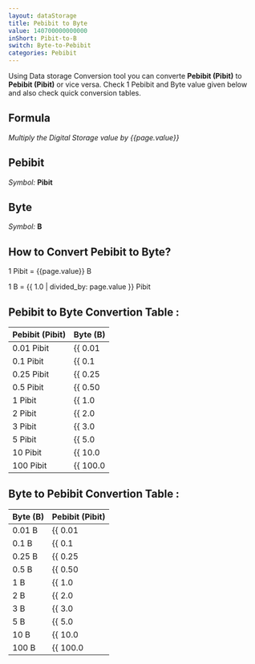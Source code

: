 ```yaml
---
layout: dataStorage
title: Pebibit to Byte
value: 140700000000000
inShort: Pibit-to-B
switch: Byte-to-Pebibit
categories: Pebibit
---
```


Using Data storage Conversion tool you can converte **Pebibit (Pibit)** to **Pebibit (Pibit)** or vice versa. Check 1 Pebibit and Byte value given below and also check quick conversion tables.

## Formula
*Multiply the Digital Storage value by {{page.value}}*

## Pebibit
*Symbol:* **Pibit**

## Byte
*Symbol:* **B**

## How to Convert Pebibit to Byte?

1 Pibit = {{page.value}} B

1 B = {{ 1.0 | divided_by: page.value }} Pibit


## Pebibit to Byte Convertion Table :

| Pebibit (Pibit) | Byte (B) |
| ---- | ---- |
| 0.01 Pibit | {{ 0.01 | times: page.value }} B |
| 0.1 Pibit | {{ 0.1 | times: page.value }} B |
| 0.25 Pibit | {{ 0.25 | times: page.value }} B |
| 0.5 Pibit | {{ 0.50 | times: page.value }} B |
| 1 Pibit | {{ 1.0 | times: page.value }} B |
| 2 Pibit | {{ 2.0 | times: page.value }} B |
| 3 Pibit | {{ 3.0 | times: page.value }} B |
| 5 Pibit | {{ 5.0 | times: page.value }} B |
| 10 Pibit | {{ 10.0 | times: page.value }} B |
| 100 Pibit | {{ 100.0 | times: page.value }} B |

## Byte to Pebibit Convertion Table :

| Byte (B) | Pebibit (Pibit) |
| ---- | ---- |
| 0.01 B | {{ 0.01 | divided_by: page.value }} Pibit |
| 0.1 B | {{ 0.1 | divided_by: page.value }} Pibit |
| 0.25 B | {{ 0.25 | divided_by: page.value }} Pibit |
| 0.5 B | {{ 0.50 | divided_by: page.value }} Pibit |
| 1 B | {{ 1.0 | divided_by: page.value }} Pibit |
| 2 B | {{ 2.0 | divided_by: page.value }} Pibit |
| 3 B | {{ 3.0 | divided_by: page.value }} Pibit |
| 5 B | {{ 5.0 | divided_by: page.value }} Pibit |
| 10 B | {{ 10.0 | divided_by: page.value }} Pibit |
| 100 B | {{ 100.0 | divided_by: page.value }} Pibit |


<script>
document.getElementById('selectInput')[19].selected = true
document.getElementById('selectOutput')[1].selected = true
</script>
